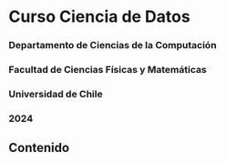 # Curso Ciencia de Datos 
### Departamento de Ciencias de la Computación 
### Facultad de Ciencias Físicas y Matemáticas
### Universidad de Chile
### 2024

## Contenido